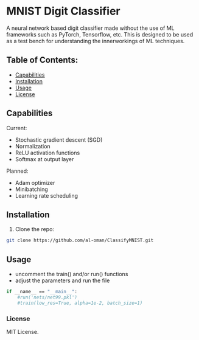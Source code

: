 # MNIST Digit Classifier

A neural network based digit classifier made without the use of ML frameworks such as PyTorch, Tensorflow, etc. This is designed to be used as a test bench for understanding the innerworkings of ML techniques. 

## Table of Contents:
- [Capabilities](#capabilities)
- [Installation](#installation)
- [Usage](#usage)
- [License](#license)

## Capabilities

Current:
- Stochastic gradient descent (SGD)
- Normalization
- ReLU activation functions
- Softmax at output layer

Planned: 
- Adam optimizer
- Minibatching
- Learning rate scheduling

## Installation
1. Clone the repo:
```bash 
git clone https://github.com/al-oman/ClassifyMNIST.git
```

## Usage
- uncomment the train() and/or run() functions
- adjust the parameters and run the file

```bash
if __name__ == "__main__":
    #run('nets/net99.pkl')
    #train(low_res=True, alpha=1e-2, batch_size=1)
```
### License

MIT License.